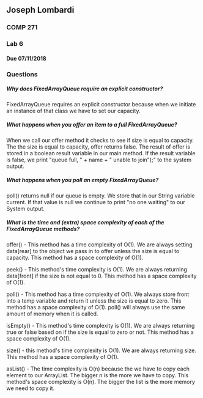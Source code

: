 ## Joseph Lombardi
### COMP 271
### Lab 6
#### Due 07/11/2018


### Questions

##### Why does FixedArrayQueue require an explicit constructor?
  FixedArrayQueue requires an explicit constructor because when we initiate an instance of that class we have to set our capacity.  


##### What happens when you offer an item to a full FixedArrayQueue?
  When we call our offer method it checks to see if size is equal to capacity.  The the size is equal to capacity, offer returns false.  The result of offer is stored in a boolean result variable in our main method.  If the result variable is false, we print "queue full, " + name + " unable to join");" to the system output.


##### What happens when you poll an empty FixedArrayQueue?

  poll() returns null if our queue is empty.  We store that in our String variable current.  If that value is null we continue to print "no one waiting" to our System output.

##### What is the time and (extra) space complexity of each of the FixedArrayQueue methods?
  offer() - This method has a time complexity of O(1).    We are always setting data[rear] to the object we pass in to offer unless the size is equal to capacity.  This method has a space complexity of O(1).

  peek() - This method's time complexity is O(1).  We are always returning data[front] if the size is not equal to 0.  This method has a space complexity of O(1).

  poll() - This method has a time complexity of O(1).  We always store front into a temp variable and return it unless the size is equal to zero.  This method has a space complexity of O(1).  poll() will always use the same amount of memory when it is called.

  isEmpty() - This method's time complexity is O(1).  We are always returning true or false based on if the size is equal to zero or not.  This method has a space complexity of O(1).

  size() - this method's time complexity is O(1).  We are always returning size.  This method has a space complexity of O(1).

  asList() - The time complexity is O(n) because the we have to copy each element to our ArrayList.  The bigger n is the more we have to copy.  This method's space complexity is O(n).  The bigger the list is the more memory we need to copy it. 
  
